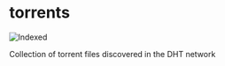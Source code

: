 torrents 
========
![Indexed](https://img.shields.io/badge/indexed-177753-blue)

Collection of torrent files discovered in the DHT network
